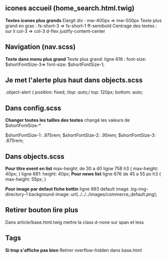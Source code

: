 icones accueil (home_search.html.twig)
---
**Textes icones plus grands**
Elargit div : mw-400px => mw-500px
Texte plus grand en gras : fs-short-3 => fs-short-1 ff-semibold
Centrage des textes : sur li col-3 => col-3 d-flex justify-content-center

Navigation (nav.scss)
---
**Texte dans menu plus grand**
Texte plus grand: ligne 616 : font-size: $shortFontSize-3=> font-size: $shortFontSize-1;

Je met l'alerte plus haut dans objects.scss
---
.object-alert {
    position: fixed;
    /*top: auto;*/
    top: 120px;
    bottom: auto;

Dans config.scss
---
**Changer toutes les tailles des textes**
changé les valeurs de $shortFontSize-*

$shortFontSize-1: .975rem;
$shortFontSize-2: .95rem;
$shortFontSize-3: .875rem;

Dans objects.scss
---
**Pour titre event en list**
max-height: de 30 a 40 ligne 758
h3 {
     max-height: 40px;
   }
 ligne 681:   height: 40px;
**Pour news list**
ligne 676 de 45 a 55 px
h3 {
   max-height: 55px;
}

**Pour image par defaut fiche bottin**
ligne 893 default image .bg-img-directory-1
background-image: url(../../../images/commerce_default.png);

Retirer bouton lire plus
---
Dans article/base.html.twig mettre la class d-none sur span <span class="more"> et less

Tags
----
**Si trop s'affiche pas bien**
Retirer overflow-hidden dans base.html
